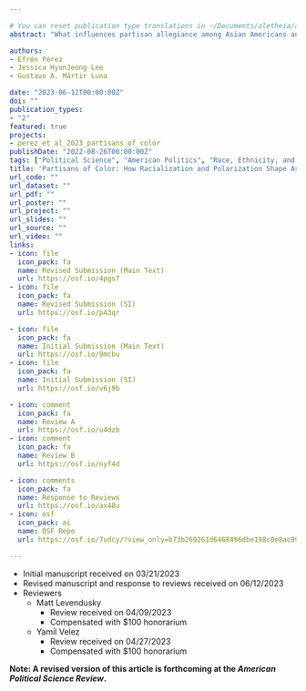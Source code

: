 ```yaml
---

# You can reset publication type translations in ~/Documents/aletheia/aletheia/themes/github.com/wowchemy/wowchemy-hugo-modules/wowchemy/v5/i18n/en.yaml
abstract: "What influences partisan allegiance among Asian Americans and Latinos? These fast-growing demographics are heavily populated by immigrants who were raised outside the U.S., which limits *parental socialization* as the primary mechanism behind their partisan identities. We argue that contemporary Asian and Latino partisanship is shaped by two systemic forces: racialization and polarization. Asian and Latino adults regularly navigate the straits between their *racial* and *American* identities—two categories, sorted along partisan lines, that shape their sense of belonging in the U.S. We hypothesize that Asian and Latino adults generally prioritize their *racial* or *national* identity, which affects their intensity of identification as Democrats or Republicans. Leveraging major Asian and Latino surveys since 2006 (N=20,327), we uncover wide heterogeneity in identity prioritization, with 27% of Asian and Latino adults privileging their *American* identity over their *racial* one. Moreover, greater prioritization of one’s *racial* (versus *national*) identity is significantly associated with Democratic (versus Republican) allegiance (meta-analyzed *d*~.30). These patterns also emerge at an automatic level via Implicit Association Tests (IATs). Across two experiments (N=2,920) we then isolate one possible mechanism: Asian and Latino adults who feel their prioritized identity is overlooked signal their preferred attachment through their partisan allegiance."

authors:
- Efrén Pérez
- Jessica HyunJeong Lee
- Gustavo A. Mártir Luna

date: "2023-06-12T00:00:00Z"
doi: ""
publication_types:
- "2"
featured: true
projects:
- perez_et_al_2023_partisans_of_color
publishDate: "2022-08-26T00:00:00Z"
tags: ["Political Science", "American Politics", "Race, Ethnicity, and Politics"]
title: 'Partisans of Color: How Racialization and Polarization Shape Asian American and Latino Party ID'
url_code: ""
url_dataset: ""
url_pdf: ""
url_poster: ""
url_project: ""
url_slides: ""
url_source: ""
url_video: ""
links:
- icon: file
  icon_pack: fa
  name: Revised Submission (Main Text)
  url: https://osf.io/4pgs7
- icon: file
  icon_pack: fa
  name: Revised Submission (SI)
  url: https://osf.io/p43qr

- icon: file
  icon_pack: fa
  name: Initial Submission (Main Text)
  url: https://osf.io/9mcbu
- icon: file
  icon_pack: fa
  name: Initial Submission (SI)
  url: https://osf.io/v6j9b

- icon: comment
  icon_pack: fa
  name: Review A
  url: https://osf.io/u4dzb
- icon: comment
  icon_pack: fa
  name: Review B
  url: https://osf.io/nyf4d

- icon: comments
  icon_pack: fa
  name: Response to Reviews
  url: https://osf.io/ax48u
- icon: osf
  icon_pack: ai
  name: OSF Repo
  url: https://osf.io/7udcy/?view_only=b73b269261d6468496dbe198c0e8ac09

---
```

* Initial manuscript received on 03/21/2023
* Revised manuscript and response to reviews received on 06/12/2023
* Reviewers
    * Matt Levendusky
        * Review received on 04/09/2023
        * Compensated with $100 honorarium
    * Yamil Velez
        * Review received on 04/27/2023
        * Compensated with $100 honorarium
        
**Note: A revised version of this article is forthcoming at the *American Political Science Review*.**
